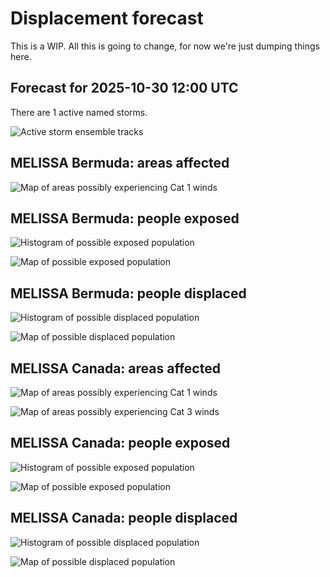 # Displacement forecast

This is a WIP. All this is going to change, for now we're just dumping things here.

## Forecast for 2025-10-30 12:00 UTC

There are 1 active named storms.

![Active storm ensemble tracks](ECMWF_TC_tracks_20251030120000.png)


## MELISSA Bermuda: areas affected

![Map of areas possibly experiencing Cat 1 winds](impact-map_TC_ECMWF_ens_MELISSA_2025-10-30_12UTC_BMU_cat1.png)


## MELISSA Bermuda: people exposed

![Histogram of possible exposed population](impact-histogram_TC_ECMWF_ens_MELISSA_2025-10-30_12UTC_BMU_exposed.png)

![Map of possible exposed population](impact-map_TC_ECMWF_ens_MELISSA_2025-10-30_12UTC_BMU_exposed.png)


## MELISSA Bermuda: people displaced

![Histogram of possible displaced population](impact-histogram_TC_ECMWF_ens_MELISSA_2025-10-30_12UTC_BMU_displaced.png)


![Map of possible displaced population](impact-map_TC_ECMWF_ens_MELISSA_2025-10-30_12UTC_BMU_displaced.png)


## MELISSA Canada: areas affected

![Map of areas possibly experiencing Cat 1 winds](impact-map_TC_ECMWF_ens_MELISSA_2025-10-30_12UTC_CAN_cat1.png)


![Map of areas possibly experiencing Cat 3 winds](impact-map_TC_ECMWF_ens_MELISSA_2025-10-30_12UTC_CAN_cat3.png)


## MELISSA Canada: people exposed

![Histogram of possible exposed population](impact-histogram_TC_ECMWF_ens_MELISSA_2025-10-30_12UTC_CAN_exposed.png)

![Map of possible exposed population](impact-map_TC_ECMWF_ens_MELISSA_2025-10-30_12UTC_CAN_exposed.png)


## MELISSA Canada: people displaced

![Histogram of possible displaced population](impact-histogram_TC_ECMWF_ens_MELISSA_2025-10-30_12UTC_CAN_displaced.png)


![Map of possible displaced population](impact-map_TC_ECMWF_ens_MELISSA_2025-10-30_12UTC_CAN_displaced.png)


